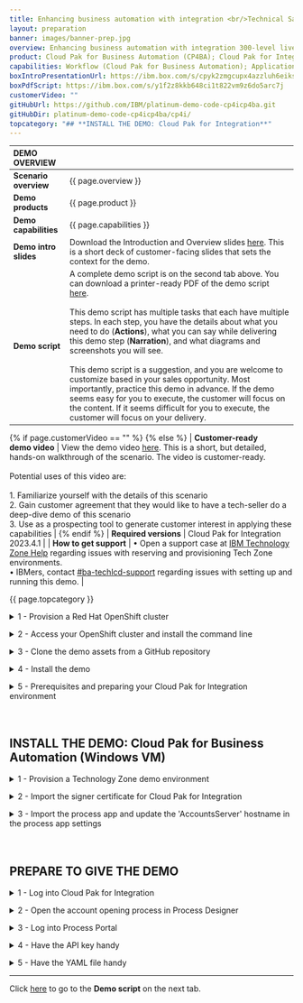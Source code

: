 ```yaml
---
title: Enhancing business automation with integration <br/>Technical Sales Level 3 demo
layout: preparation
banner: images/banner-prep.jpg
overview: Enhancing business automation with integration 300-level live demo
product: Cloud Pak for Business Automation (CP4BA); Cloud Pak for Integration (CP4I)
capabilities: Workflow (Cloud Pak for Business Automation); Application integration (Cloud Pak for Integration)
boxIntroPresentationUrl: https://ibm.box.com/s/cpyk2zmgcupx4azzluh6eiks72j33ua3
boxPdfScript: https://ibm.box.com/s/y1f2z8kkb648ci1t822vm9z6do5arc7j
customerVideo: ""
gitHubUrl: https://github.com/IBM/platinum-demo-code-cp4icp4ba.git
gitHubDir: platinum-demo-code-cp4icp4ba/cp4i/
topcategory: "## **INSTALL THE DEMO: Cloud Pak for Integration**"
---
```


<span id="place1"></span>

<span id="top"></span>

| **DEMO OVERVIEW** | | 
| :---         | :--- |
| **Scenario overview** | {{ page.overview }} |
| **Demo products** | {{ page.product }} |
| **Demo capabilities** | {{ page.capabilities }} |
| **Demo intro slides** | Download the Introduction and Overview slides <a href="./files/Enhancing Business Automation with Integration Platinum Demo - Intro deck.pptx" target="_blank" rel="noreferrer">here</a>. This is a short deck of customer-facing slides that sets the context for the demo. |
| **Demo script** | A complete demo script is on the second tab above. You can download a printer-ready PDF of the demo script <a href="./files/Enhancing Business Automation with Integration Platinum Demo - PDF script.pdf" target="_blank" rel="noreferrer">here</a>.<br/><br/> This demo script has multiple tasks that each have multiple steps. In each step, you have the details about what you need to do (**Actions**), what you can say while delivering this demo step (**Narration**), and what diagrams and screenshots you will see.<br/><br/>This demo script is a suggestion, and you are welcome to customize based in your sales opportunity. Most importantly, practice this demo in advance. If the demo seems easy for you to execute, the customer will focus on the content. If it seems difficult for you to execute, the customer will focus on your delivery. |
{% if page.customerVideo == "" %}
{% else %}
| **Customer-ready <br/>demo video** | View the demo video <a href="{{ page.customerVideo }}" target="_blank" rel="noreferrer">here</a>. This is a short, but detailed, hands-on walkthrough of the scenario. The video is customer-ready.<br/><br/>Potential uses of this video are:<br/><br/>1. Familiarize yourself with the details of this scenario <br/>2. Gain customer agreement that they would like to have a tech-seller do a deep-dive demo of this scenario <br/>3. Use as a prospecting tool to generate customer interest in applying these capabilities |
{% endif %}
| **Required versions** | Cloud Pak for Integration 2023.4.1 |
| **How to get support** | • Open a support case at <a href="https://techzone.ibm.com/help" target="_blank" rel="noreferrer">IBM Technology Zone Help</a> regarding issues with reserving and provisioning Tech Zone environments.<br/>• IBMers, contact <a href="https://ibm.enterprise.slack.com/archives/C06HT5PHLN9" target="_blank" rel="noreferrer">#ba-techlcd-support</a>  regarding issues with setting up and running this demo. |

{{ page.topcategory }}

<details markdown="1">

<summary>1 - Provision a Red Hat OpenShift cluster</summary>

To provision your own Red Hat OpenShift cluster for the Cloud Pak for Integration, follow these steps: <br/>

1. To deploy a Red Hat OpenShift cluster, go <a href="https://techzone.ibm.com/my/reservations/create/63a3a25a3a4689001740dbb3" target="_blank" rel="noreferrer">here</a>. Select if you prefer to make a reservation now or schedule for later. 
<br/><img src="../integration/images/prep-image001.png" width="800" />
<br/>

2. If you do not have a sales opportunity, select the purpose **Practice / Self-Education** (1) for a 2-day reservation (which can be extended without any approvals to 6 days) and fill in the **Purpose description** (2).
<br/><img src="../integration/images/prep-image002.png" width="800" />
<br/>

3. Select the **Preferred Geography**.
<br/><img src="../integration/images/prep-image003.png" width="800" />
<br/>

4. Several additional fields will appear. Select **4.14** (1) as the OpenShift version, **ODF - 2TB** (2) for the storage, **16 vCPU x 64 GB - 100 GB ephemeral storage** (3) as the worker node flavor, accept the terms and conditions (4) and click **Submit**.
<br/><img src="../integration/images/prep-image004.png" width="800" />
<br/>

5. You will receive a few emails as the provisioning process continues. You should expect the final email to be sent after an hour. The final email should look similar to the following.
<br/><img src="../integration/images/prep-image005.png" width="800" />
<br/>

**[Go to top](#top)**

<br/><br/>

</details>

<span id="AccessOpenShift"></span>

<details markdown="1">

<summary>2 - Access your OpenShift cluster and install the command line</summary>


In this section, you access your OpenShift cluster and install the OpenShift command line tool. 

1. Open the **Reservation ID** link that was included in the "Reservation Ready on IBM Technology Zone" email.
<br/><img src="../integration/images/prep-image101.png" width="800" />
<br/>

2. Copy the kubeadmin **Password** (1) and open the OpenShift console by clicking on **Open your IBM Cloud environment** (2).
<br/><img src="../integration/images/prep-image102.png" width="800" />
<br/>

3. Use **kubeadmin** (1) as the user, paste the **Password** (2) and click **Login** (3).
<br/><img src="../integration/images/prep-image103.png" width="800" />
<br/>

4. On the web console page, click **?** (1), and select **Command line tools** (2).
<br/><img src="../integration/images/prep-image104.png" width="800" />
<br/>

5. Follow the links to install the OpenShift Command Line Interface (CLI) for your Operating System.
<br/><img src="../integration/images/prep-image105.png" width="800" />
<br/>

6. To configure the command line on your machine, click on the down arrow to the right of kubeadmin (1) and select **Copy login command**.
<br/><img src="../integration/images/prep-image106-1.png" width="800" />
</br>

7. Click on **Display token**.

8. Copy the **Login with this token** and run in the command line.
<br/><img src="../integration/images/prep-image106-2.png" width="800" />
</br>

You have successfully configured the Openshift command line on your machine.

<br/>

**[Go to top](#top)**

<br/><br/>

</details>

<span id="cloneGitHub"></span>

<details markdown="1">

<summary>3 - Clone the demo assets from a GitHub repository</summary>

To copy the repository you will need to have the Git CLI on your machine. If you don’t have it, follow the installation steps described in this <a href="https://github.com/git-guides/install-git" target="_blank" rel="noreferrer">page</a>, based on your operating system.


1. To download the scripts to install the demo, create a new directory, change to this newly created directory, and run the following command:

   ```git clone {{ page.gitHubUrl }}```

   <br/>

2. Change to the new {{ page.gitHubDir }} directory:
   
   ```cd {{ page.gitHubDir }}```

   <br/>

**[Go to top](#top)**

<br/><br/>

</details>

<span id="installDemo"></span>

<details markdown="1">

<summary>4 - Install the demo</summary>

1. To deploy the demo run:

   ```./deploy.sh```

   This will automatically deploy the resources into the CP4I namespace.


2. The deployment will take approximately 30-45 minutes to install. Wait for the deployment to complete. The URL and credentials will be shown once the installation is complete. 
   <img src="images/prep-image209.png" width="800" />

Your have installed the Cloud Pak for Integration ready to be configured.

**[Go to top](#top)**
</details>

<span id="installprereqs"></span>

<details markdown="1">

<summary>5 - Prerequisites and preparing your Cloud Pak for Integration environment</summary>

**Connect Cloud Pak for Integration to your endpoints**<br/>

Now, let's configure our services endpoints in Cloud Pak for Integration.<br/>

1.	Return to the command line and access the Platform Navigator using the provided URL. Copy and paste  the **Username** (1) and **Password** (2) from the command line output, and click **Sign In** (3).<br/><img src="images/prep-image209.png" width="800" /><br/><img src="images/prep-image210.png" width="800" /><br/>

2. You will be asked to provide a new password as you are using a temporary password. Provide a new password and click **Submit**. <br/><img src="images/prep-501.png" width="800" /><br/>

2. In the menu on the top left, open the **Design** folder (1) and select **Integrations** (2). <br/><img src="images/prep-44.png" width="800" /><br/>

3. Click on the **ace-designer-demo** entry. <br/><img src="images/prep-44-2.png" width="800" /><br/>

4. Click the **Catalog** icon to see a list of the available connectors. <br/><img src="images/prep-45.png" width="800" /><br/>

5. To configure the MQ connection, search for **'IBM MQ'** (1) and click **Connect** (2). <br/><img src="images/prep-46.png" width="800" /><br/>

6. Enter **'basicmq'** for the **Queue manager name** (1), **'basicmq-ibm-mq'** for the **Queue manager hostname** (2), and **'1414'** for the **Listener port number** (3). <br/><img src="images/prep-48.png" width="800" /><br/>

7. Enter **'SYSTEM.DEF.SVRCONN'** for the **Channel name** (1), and click **Connect** (2). <br/><img src="images/prep-49.png" width="800" /><br/>

8. Click **Continue**. <br/><img src="images/prep-50.png" width="800" /><br/>

9. Scroll to the top of the page, and click the **+** button to the right of the search bar. <br/><img src="images/prep-51.png" width="800" /><br/>

10. Access the API definition for the external account service <a href="https://raw.githubusercontent.com/IBM/platinum-demo-code-cp4icp4ba/main/cp4i/appConnect/CustomerAccountOpenAPIJSONServer.yaml" target="_blank" rel="noreferrer">here</a>. Download the file using **File** --> **Save Page as**.<br/><br/>

11. Assure **Import a connector file or API document** (1) is selected and select **Next** (2).
<br/><img src="images/prep-52.png" width="800" /><br/>

12. Select **OpenAPI** (1) for the Document type, use the downloaded **CustomerAccountOpenAPIJSONServer.yaml** file (2), and click **Next** (3). <br/><img src="images/prep-52-1.png" width="800" /><br/>

12. Click **Import API**. <br/><img src="images/prep-53.png" width="800" /><br/>

13. Search for **Customer Account** (1), and click **Connect** (2). <br/><img src="images/prep-54.png" width="800" /><br/>

14. Scroll down and click **Connect**.<br/><br/>

**Import flows to App Connect Designer**<br/>

1. Download the following two files: <br/> • <a href="https://raw.githubusercontent.com/IBM/platinum-demo-code-cp4icp4ba/main/cp4i/appConnect/MQExternalProvider.yaml" target="_blank" rel="noreferrer">MQ flow to simulate the acquired bank</a> <br/> • <a href="https://raw.githubusercontent.com/IBM/platinum-demo-code-cp4icp4ba/main/cp4i/appConnect/Accounts.yaml" target="_blank" rel="noreferrer">Accounts API flow that workflow will use</a><br/>

2. Import the **MQExternalProvider.yaml** file by clicking the **Dashboard** icon (1), then **New** (2), and then **Import flow…** (3). <br/><img src="images/prep-55.png" width="800" /><br/>

3. Use the downloaded **MQExternalProvider.yaml** file (1), and click **Import** (2). <br/><img src="images/prep-56.png" width="800" /><br/>

4. Start the imported flow by selecting **Start flow** (1). <br/><img src="images/prep-57.png" width="800" /><br/>

5. Repeat steps 2 - 4 for the **Accounts.yaml** file. This time, the flow is started by switching the toggle from **Stopped** to **Started**. <br/><img src="images/prep-58.png" width="800" /><br/>

<br/>
<br/>

**Test the flow**<br/>

1. Select the **Test** tab (1), **Get /Accounts/{customerId}** operation (2), and then the **Try it** tab (3). <br/><img src="images/prep-61.png" width="800" /><br/>

2. Scroll down and enter '**1234567890**' in the **customerId** field (1), and click **Send** (2). <br/><img src="images/prep-62.png" width="800" /><br/>

3. The first test will fail due to a known timeout issue with the error shown in the screenshot below. Click **Send** a second time to receive the correct response. <br/><img src="images/prep_63.png" width="800" /><br/>

4. You will see the following correct response. <br/><img src="images/prep-64.png" width="800" /><br/>

5. Three environmentally specific pieces of information are required to integrate the API into the workflow: the API URL, client ID and hostname. <br/><br/> Scroll to the top of the screen and save the **API URL** (1) and **client ID** (2).<br/><br/>The hostname is contained within the API URL. It is the portion between "https://" and the next "/". <br/><br/> The hostname will look like this: ademo-gw-gateway-cp4i.itzroks-120000k3ak-vzlud5-4b4a324f027aea19c5cbc0c3275c4656-0000.eu-de.containers.appdomain.cloud<br/><br/>Save the hostname, API URL and client ID.<br/><img src="images/prep-65.png" width="800" /><br/>

**[Go to top](#top)**

</details>

<br/>
<br/>

## **INSTALL THE DEMO: Cloud Pak for Business Automation (Windows VM)**

<details markdown="1">

<summary>1 - Provision a Technology Zone demo environment</summary>

1.  Reserve a Technology Zone demo environment <a href="https://techzone.ibm.com/collection/ibm-business-automation-traditional-and-on-premise/environments" target="_blank" rel="noreferrer">here</a>.

2. Wait until your reservation status is **Ready** on the IBM Technology Zone’s **My Library → My Reservations** page. (You can either keep refreshing the My Reservation page or wait for a confirmation email.)<br/><br/>When your reservation is **Ready**, click the reservation tile to view the reservation details.<br/><img src="images/prep-res-ready.png" width="300" /><br/>

3. On the reservation details page, copy or bookmark the **Published services** links for **BAW Workflow Center** and **BAW Process Portal**.<br/><br/>When your reservation is **Ready**, click the reservation tile to view the reservation details.<br/><img src="images/prep-published-services.png" width="800" /><br/>

**[Go to top](#top)**

<br/><br/>

</details>

<span id="ImportCertificate"></span>

<details markdown="1">

<summary>2 - Import the signer certificate for Cloud Pak for Integration</summary>

1. Open the BAW **VM Remote Console.** Use the links on the reservation page. Open the link on the left. Then click to open the console in **Full screen**.<br/><img src="images/prep-baw-remote.png" width="300" /><br/>

2. Click the red **Ctrl+Alt+Del** button. <br/><br/> <img src="images/pre-ba-vm-button.png" width="300" /><br/>

3. Click **Yes** on the **Networks** dialog box.

   <inline-notification text="The first time you access the VM, you will be presented with the network option below. It is imperative to select YES. (Otherwise, the VM will not be properly configured for this demo.)"></inline-notification>
   <img src="images/prep-networks-yes.png" width="300" />


4. On the Windows desktop, double-click the **WebSphere Console** shortcut to open the WebSphere Console.<br/> <img src="images/prep-websphere-console.png" width="300" /><br/>

5. Click **Advanced…**, then **Accept the Risk and Continue** to continue past the security warning.<br/><br/>

6. Enter '**admin**' as the **User ID** and '**admin**' as the **Password**. <br/> <img src="images/prep-2.png" width="800" /><br/>

7. Open **Security** (1) and click **SSL certificate and key management** (2). <br/> <img src="images/prep-3.png" width="800" />

8. Click **Key stores and certificates**. <br/> <img src="images/prep-4.png" width="800" /><br/>

9. Click **CellDefaultTrustStore**. <br/> <img src="images/prep-5.png" width="800" />

10. Click **Signer certificates**. <br/> <img src="images/prep-6.png" width="800" /><br/>

11. Click **Retrieve from port**. <br/> <img src="images/prep-7.png" width="800" /><br/>

12. For **Host**, enter your Cloud Pak for Integration ROKS hostname. For **Port**, enter '**443**'. For **Alias**, enter '**integration-1**'. Click **Retrieve signer information**. <br/><img src="images/prep-8.png" width="800" /><br/>

13. Click **Apply**.<br/> <img src="images/prep-9.png" width="800" /><br/>

14. Click **Save**. <br/><img src="images/prep-10.png" width="800" /><br/>

15. The new certificate is now added. <br/><img src="images/prep-11.png" width="800" /><br/>

You can now close the BAW VM console window.

**[Go to top](#top)**

<br/><br/>

</details>

<span id="ImportProcessFlow"></span>

<details markdown="1">

<summary>3 - Import the process app and update the 'AccountsServer' hostname in the process app settings</summary>


Before completing this section, download the Select the **<a href="./New Account Opening.twx" target="_blank" rel="noreferrer">New_Account_Opening.twx</a>** file.<br/><br/>

1. Using a browser on your local computer, open **BAW Workflow Center** using the Published Services link from the top of the Technology Zone reservation page.<br/>

2. Log in to **Workflow Center** using '**admin**' as both the **User name** and **Password**. <br/> <img src="images/prep-82.png" width="800" /><br/>

3. Click **Process Apps**. <br/><img src="images/prep-73.png" width="800" /><br/>

4. Click **Import**. <br/> <img src="images/prep-74.png" width="800" /><br/>

5. Click **Browse**. <br/> <img src="images/prep-75.png" width="800" /><br/>

6. Select the **New_Account_Opening.twx** file (1). Click **Open** (2). <br/> <img src="images/prep-76.png" width="800" /><br/>

7. Click **OK**. <br/> <img src="images/prep-77.png" width="800" /><br/>

8. Wait for the import to complete. Click **New Account Opening**. <br/> <img src="images/prep-78.png" width="800" /><br/>

9. Click the **Servers** tab. <br/> <img src="images/prep-79.png" width="800" /><br/>

10. In **Process App Settings**, **AccountsServer** must be updated with the hostname of your Cloud Pak for Integration ROKS environment. Set **Hostname** to the hostname of your Cloud Pak for Integration ROKS environment. <br/> <img src="images/prep-80.png" width="800" /><br/>

<br/>

**[Go to top](#top)**

</details>
<br/>
<br/>

## **PREPARE TO GIVE THE DEMO**

<details markdown="1">

<summary>1 - Log into Cloud Pak for Integration</summary>

1.	Open **Cloud Pak for Integration** using your username (1), credentials (2) and click **Login** (3).<br/><img src="images/prep-image210.png" width="800" /><br/>

2. In the menu on the top left, open the **Design** folder (1) and select **Integrations** (2). <br/><img src="images/prep-44.png" width="800" /><br/>

3. Click on the **ace-designer-demo** entry. <br/><img src="images/prep-44-2.png" width="800" /><br/>

<br/>

**[Go to top](#top)**

<br/><br/>

</details>

<span id="ProcessDesigner"></span>

<details markdown="1">

<summary>2 - Open the account opening process in Process Designer</summary>

1. Using Firefox on your local computer, open **BAW Workflow Center** using the Published Services link from the top of the Technology Zone reservation page.
   <inline-notification text="Using separate browsers for Process Designer vs. Process Portal prevents the logins from colliding with each other."> </inline-notification>

2. Log in to **Workflow Center** using '**admin**' as both the **User name** and **Password**. <br/> <img src="images/prep-82.png" width="800" /><br/>

3. Click **Process Apps**. <br/> <img src="images/prep-83.png" width="800" /><br/>

4. Click **New Account Opening**. <br/> <img src="images/prep-84.png" width="800" /><br/>

5. Click **Processes** (1) and then **New Account (Current Workflow)** (2). <br/> <img src="images/prep-85.png" width="800" /><br/>

6. The **New Account (Current Workflow)** process definition is now open. <br/> <img src="images/prep-86.png" width="800" /><br/>

<br/>

**[Go to top](#top)**

<br/><br/>

</details>

<span id="ProcessPortal"></span>

<details markdown="1">

<summary>3 - Log into Process Portal</summary>

1. Using Chrome on your local computer, open **BAW Process Portal** using the Published Services link from the top of the Technology Zone reservation page.
   <inline-notification text="Using separate browsers for Process Designer vs. Process Portal prevents the logins from colliding with each other."> </inline-notification>

2. Log in with **'assistant'** as the **Username** and **'passw0rd'** as the **Password**. <br/> <img src="images/prep-88.png" width="800" /><br/>

3. **Process Portal** is now open. <br/> <img src="images/prep-89.png" width="800" /><br/>


**[Go to top](#top)**

<br/><br/>

</details>

<span id="APIKeyHandy"></span>

<details markdown="1">

<summary>4 - Have the API key handy</summary>

The very last step of the Cloud Pak for Integration installation (above) required you to save the API key (**client ID**).

In the demo script, you will be required to enter the Cloud Pak for Integration API key into the process application. Make sure the API key is easily accessible.

<inline-notification text="For easy access, store the API key in the Windows clipboard."> </inline-notification>


**[Go to top](#top)**

<br/><br/>

</details>

<span id="YAMLFileHandy"></span>

<details markdown="1">

<summary>5 - Have the YAML file handy</summary>

In the demo script, you will be required to use the OpenAPI 3.0 YAML file to discover the API. Download the YAML file **<a href="./Accounts-openapi.yaml.zip" target="_blank" rel="noreferrer">here</a>**.

**[Go to top](#top)**

</details>

***

Click [here](demo-script) to go to the **Demo script** on the next tab.